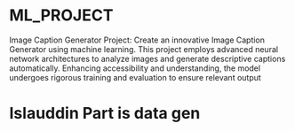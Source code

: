 # ML_PROJECT
 Image Caption Generator Project: Create an innovative Image Caption Generator using machine learning. This project employs advanced neural network architectures to analyze images and generate descriptive captions automatically. Enhancing accessibility and understanding, the model undergoes rigorous training and evaluation to ensure relevant output
# Islauddin Part is data gen
